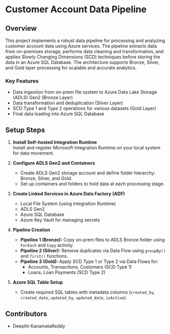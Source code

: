 # Customer Account Data Pipeline

## Overview

This project implements a robust data pipeline for processing and analyzing customer account data using Azure services. The pipeline extracts data from on-premises storage, performs data cleaning and transformation, and applies Slowly Changing Dimensions (SCD) techniques before storing the data in an Azure SQL Database. The architecture supports Bronze, Silver, and Gold layer processing for scalable and accurate analytics.

### Key Features

- Data ingestion from on-prem file system to Azure Data Lake Storage (ADLS) Gen2 (Bronze Layer)
- Data transformation and deduplication (Silver Layer)
- SCD Type 1 and Type 2 operations for various datasets (Gold Layer)
- Final data loading into Azure SQL Database

## Setup Steps

1. **Install Self-hosted Integration Runtime**  
   Install and register Microsoft Integration Runtime on your local system for data movement.

2. **Configure ADLS Gen2 and Containers**  
   - Create ADLS Gen2 storage account and define folder hierarchy: Bronze, Silver, and Gold.
   - Set up containers and folders to hold data at each processing stage.

3. **Create Linked Services in Azure Data Factory (ADF)**  
   - Local File System (using Integration Runtime)
   - ADLS Gen2
   - Azure SQL Database
   - Azure Key Vault for managing secrets

4. **Pipeline Creation**  
   - **Pipeline 1 (Bronze):** Copy on-prem files to ADLS Bronze folder using `ForEach` and `Copy` activity.
   - **Pipeline 2 (Silver):** Remove duplicates via Data Flow using `groupBy()` and `first()` functions.
   - **Pipeline 3 (Gold):** Apply SCD Type 1 or Type 2 via Data Flows for:
     - Accounts, Transactions, Customers (SCD Type 1)
     - Loans, Loan Payments (SCD Type 2)

5. **Azure SQL Table Setup**  
   - Create required SQL tables with metadata columns (`created_by`, `created_date`, `updated_by`, `updated_date`, `isActive`).

## Contributors

- Deepthi KanamataReddy








